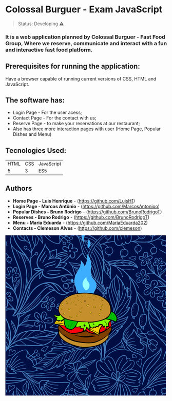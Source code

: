 # Colossal Burguer - Exam JavaScript 

> Status: Developing ⚠️

### It is a web application planned by Colossal Burguer - Fast Food Group, Where we reserve, communicate and interact with a fun and interactive fast food platform.

## Prerequisites for running the application:

Have a browser capable of running current versions of CSS, HTML and JavaScript.

## The software has:

* Login Page - For the user acess;
* Contact Page - For the contact with us;
* Reserve Page - to make your reservations at our restaurant;
* Also has three more interaction pages with user (Home Page, Popular Dishes and Menu)

## Tecnologies Used:

<table>
  <tr>
    <td>HTML</td>
    <td>CSS</td>
    <td>JavaScript</td>
  </tr>
  <tr>
    <td>5</td>
    <td>3</td>
    <td>ES5</td>
  </tr>  
</table>  

## Authors

* **Home Page - Luis Henrique** - (https://github.com/LuisH1)
* **Login Page - Marcos Antônio** - (https://github.com/MarcosAntonioo)
* **Popular Dishes - Bruno Rodrigo** - (https://github.com/BrunoRodrigoT)
* **Reserves - Bruno Rodrigo** - (https://github.com/BrunoRodrigoT)
* **Menu - Maria Eduarda** - (https://github.com/MariaEduarda202)
* **Contacts - Clemeson Alves** - (https://github.com/clemeson)


![alt text](https://github.com/BrunoRodrigoT/colossal_burguer_avaliacao/blob/main/menu/Reservas/reservas_img/gif%20logo.gif)
